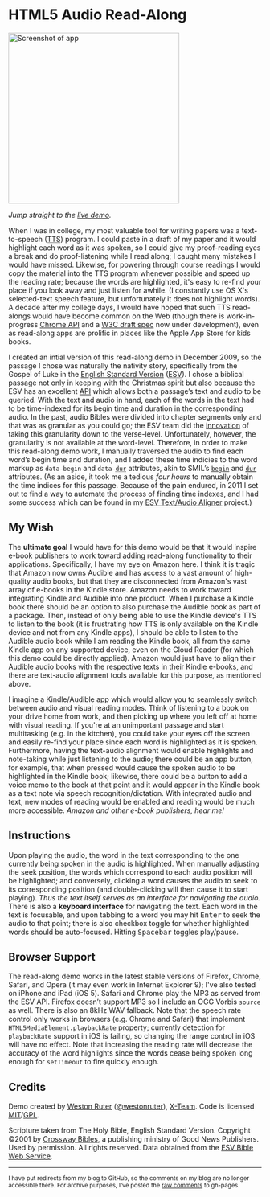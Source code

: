 <h1>HTML5 Audio Read-Along</h1>

<a href="http://westonruter.github.com/html5-audio-read-along/" title="Jump to live demo"><img src="https://github.com/westonruter/html5-audio-read-along/raw/master/screenshot.png?3" alt="Screenshot of app" width="340"></a>

<p><em>Jump straight to the <a href="http://westonruter.github.com/html5-audio-read-along/">live demo</a>.</em></p>

<p>When I was in college, my most valuable tool for writing papers was a text-to-speech (<abbr title="text-to-speech">TTS</abbr>) program. I could paste in a draft of my paper and it would highlight each word as it was spoken, so I could give my proof-reading eyes a break and do proof-listening while I read along; I caught many mistakes I would have missed. Likewise, for powering through course readings I would copy the material into the TTS program whenever possible and speed up the reading rate; because the words are highlighted, it's easy to re-find your place if you look away and just listen for awhile. (I constantly use OS X's selected-text speech feature, but unfortunately it does not highlight words). A decade after my college days, I would have hoped that such TTS read-alongs would have become common on the Web (though there is work-in-progress <a title="chrome.tts Google Chrome Extensions API" href="http://code.google.com/chrome/extensions/tts.html">Chrome API</a> and a <a href="http://lists.w3.org/Archives/Public/public-xg-htmlspeech/2011Feb/att-0022/htmltts-draft.html" title="HTML Text to Speech (TTS) API Specification">W3C draft spec</a> now under development), even as read-along apps are prolific in places like the Apple App Store for kids books.</p>

<p>I created an intial version of this read-along demo in December 2009, so the passage I chose was naturally the nativity story, specifically from the Gospel of Luke in the <a href="http://www.esv.org/" target="_blank">English Standard Version</a> (<abbr title="English Standard Version">ESV</abbr>). I chose a biblical passage not only in keeping with the Christmas spirit but also because the ESV has an excellent <a href="http://www.esvapi.org/" target="_blank">API</a> which allows both a passage’s text and audio to be queried. With the text and audio in hand, each of the words in the text had to be time-indexed for its begin time and duration in the corresponding audio. In the past, audio Bibles were divided into chapter segments only and that was as granular as you could go; the ESV team did the <a title="The Development of Verse-Level Audio at the ESV Online Edition" href="http://www.gnpcb.org/esv/share/about/audio/">innovation</a> of taking this granularity down to the verse-level. Unfortunately, however, the granularity is not available at the word-level. Therefore, in order to make this read-along demo work, I manually traversed the audio to find each word’s begin time and duration, and I added these time indicies to the word markup as <code>data-begin</code> and <code>data-<abbr title="duration">dur</abbr></code> attributes, akin to SMIL’s <a title="SMIL 3.0 Timing and Synchronization: The begin Attribute" href="http://www.w3.org/TR/SMIL3/smil-timing.html#adef-begin" target="_blank"><code>begin</code></a> and <a title="SMIL 3.0 Timing and Synchronization: dur" href="http://www.w3.org/TR/SMIL3/smil-timing.html#adef-dur" target="_blank"><abbr title="duration"><code>dur</code></abbr></a> attributes. (As an aside, it took me a tedious <em>four hours</em> to manually obtain the time indices for this passage. Because of the pain endured, in 2011 I set out to find a way to automate the process of finding time indexes, and I had some success which can be found in my <a href="https://github.com/westonruter/esv-text-audio-aligner">ESV Text/Audio Aligner</a> project.)</p>

<h2>My Wish</h2>
<p>The <strong>ultimate goal</strong> I would have for this demo would be that it would inspire e-book publishers to work toward adding read-along functionality to their applications. Specifically, I have my eye on Amazon here. I think it is tragic that Amazon now owns Audible and has access to a vast amount of high-quality audio books, but that they are disconnected from Amazon's vast array of e-books in the Kindle store. Amazon needs to work toward integrating Kindle and Audible into one product. When I purchase a Kindle book there should be an option to also purchase the Audible book as part of a package. Then, instead of only being able to use the Kindle device's TTS to listen to the book (it is frustrating how TTS is only available on the Kindle device and not from any Kindle apps), I should be able to listen to the Audible audio book while I am reading the Kindle book, all from the same Kindle app on any supported device, even on the Cloud Reader (for which this demo could be directly applied). Amazon would just have to align their Audible audio books with the respective texts in their Kindle e-books, and there are text-audio alignment tools available for this purpose, as mentioned above.</p>

<p>I imagine a Kindle/Audible app which would allow you to seamlessly switch between audio and visual reading modes. Think of listening to a book on your drive home from work, and then picking up where you left off at home with visual reading. If you're at an unimportant passage and start multitasking (e.g. in the kitchen), you could take your eyes off the screen and easily re-find your place since each word is highlighted as it is spoken. Furthermore, having the text-audio alignment would enable highlights and note-taking while just listening to the audio; there could be an app button, for example, that when pressed would cause the spoken audio to be highlighted in the Kindle book; likewise, there could be a button to add a voice memo to the book at that point and it would appear in the Kindle book as a text note via speech recognition/dictation. With integrated audio and text, new modes of reading would be enabled and reading would be much more accessible. <em>Amazon and other e-book publishers, hear me!</em></p>

<h2>Instructions</h2>
<p>Upon playing the audio, the word in the text corresponding to the one currently being spoken in the audio is highlighted. When manually adjusting the seek position, the words which correspond to each audio position will be highlighted; and conversely, clicking a word causes the audio to seek to its corresponding position (and double-clicking will then cause it to start playing). <em>Thus the text itself serves as an interface for navigating the audio.</em> There is also a <strong>keyboard interface</strong> for navigating the text. Each word in the text is focusable, and upon tabbing to a word you may hit <kbd>Enter</kbd> to seek the audio to that point; there is also checkbox toggle for whether highlighted words should be auto-focused. Hitting <kbd>Spacebar</kbd> toggles play/pause.</p>

<h2>Browser Support</h2>
<p>The read-along demo works in the latest stable versions of Firefox, Chrome, Safari, and Opera (it may even work in Internet Explorer 9); I've also tested on iPhone and iPad (iOS 5). Safari and Chrome play the MP3 as served from the ESV API. Firefox doesn’t support MP3 so I include an OGG Vorbis <code>source</code> as well. There is also an 8kHz WAV fallback. Note that the speech rate control only works in browsers (e.g. Chrome and Safari) that implement <code>HTML5MediaElement.playbackRate</code> property; currently detection for <code>playbackRate</code> support in iOS is failing, so changing the range control in iOS will have no effect. Note that increasing the reading rate will decrease the accuracy of the word highlights since the words cease being spoken long enough for <code>setTimeout</code> to fire quickly enough.</p>

<h2>Credits</h2>
<p>Demo created by <a href="https://plus.google.com/113853198722136596993" rel="author">Weston Ruter</a> (<a href="https://twitter.com/westonruter">@westonruter</a>), <a href="http://x-team.com/" title="My employer">X-Team</a>. Code is licensed <a href="http://www.opensource.org/licenses/MIT" rel="license">MIT</a>/<a href="http://www.gnu.org/licenses/gpl.html" rel="license">GPL</a>.</p>
<p>Scripture taken from The Holy Bible, English Standard Version. Copyright ©2001 by <a href="http://www.crosswaybibles.org" target="_blank">Crossway Bibles</a>, a publishing ministry of Good News Publishers. Used by permission. All rights reserved. Data obtained from the <a href="http://www.gnpcb.org/esv/share/services/" target="_blank">ESV Bible Web Service</a>.

<hr>
<p><small>I have put redirects from my blog to GitHub, so the comments on my blog are no longer accessible there. For archive purposes, I've posted the <a href="http://westonruter.github.com/html5-audio-read-along/wordpress-comment-archive.html">raw comments</a> to gh-pages</a>.</small></p>